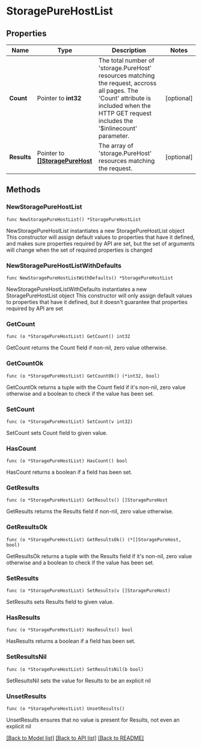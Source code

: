 # StoragePureHostList

## Properties

Name | Type | Description | Notes
------------ | ------------- | ------------- | -------------
**Count** | Pointer to **int32** | The total number of &#39;storage.PureHost&#39; resources matching the request, accross all pages. The &#39;Count&#39; attribute is included when the HTTP GET request includes the &#39;$inlinecount&#39; parameter. | [optional] 
**Results** | Pointer to [**[]StoragePureHost**](storage.PureHost.md) | The array of &#39;storage.PureHost&#39; resources matching the request. | [optional] 

## Methods

### NewStoragePureHostList

`func NewStoragePureHostList() *StoragePureHostList`

NewStoragePureHostList instantiates a new StoragePureHostList object
This constructor will assign default values to properties that have it defined,
and makes sure properties required by API are set, but the set of arguments
will change when the set of required properties is changed

### NewStoragePureHostListWithDefaults

`func NewStoragePureHostListWithDefaults() *StoragePureHostList`

NewStoragePureHostListWithDefaults instantiates a new StoragePureHostList object
This constructor will only assign default values to properties that have it defined,
but it doesn't guarantee that properties required by API are set

### GetCount

`func (o *StoragePureHostList) GetCount() int32`

GetCount returns the Count field if non-nil, zero value otherwise.

### GetCountOk

`func (o *StoragePureHostList) GetCountOk() (*int32, bool)`

GetCountOk returns a tuple with the Count field if it's non-nil, zero value otherwise
and a boolean to check if the value has been set.

### SetCount

`func (o *StoragePureHostList) SetCount(v int32)`

SetCount sets Count field to given value.

### HasCount

`func (o *StoragePureHostList) HasCount() bool`

HasCount returns a boolean if a field has been set.

### GetResults

`func (o *StoragePureHostList) GetResults() []StoragePureHost`

GetResults returns the Results field if non-nil, zero value otherwise.

### GetResultsOk

`func (o *StoragePureHostList) GetResultsOk() (*[]StoragePureHost, bool)`

GetResultsOk returns a tuple with the Results field if it's non-nil, zero value otherwise
and a boolean to check if the value has been set.

### SetResults

`func (o *StoragePureHostList) SetResults(v []StoragePureHost)`

SetResults sets Results field to given value.

### HasResults

`func (o *StoragePureHostList) HasResults() bool`

HasResults returns a boolean if a field has been set.

### SetResultsNil

`func (o *StoragePureHostList) SetResultsNil(b bool)`

 SetResultsNil sets the value for Results to be an explicit nil

### UnsetResults
`func (o *StoragePureHostList) UnsetResults()`

UnsetResults ensures that no value is present for Results, not even an explicit nil

[[Back to Model list]](../README.md#documentation-for-models) [[Back to API list]](../README.md#documentation-for-api-endpoints) [[Back to README]](../README.md)



